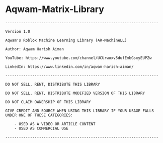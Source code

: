 # Aqwam-Matrix-Library

	--------------------------------------------------------------------

	Version 1.0

	Aqwam's Roblox Machine Learning Library (AR-MachineLL)

	Author: Aqwam Harish Aiman
	
	YouTube: https://www.youtube.com/channel/UCUrwoxv5dufEmbGsxyEUPZw
	
	LinkedIn: https://www.linkedin.com/in/aqwam-harish-aiman/
	
	--------------------------------------------------------------------
	
	DO NOT SELL, RENT, DISTRIBUTE THIS LIBRARY
	
	DO NOT SELL, RENT, DISTRIBUTE MODIFIED VERSION OF THIS LIBRARY
	
	DO NOT CLAIM OWNERSHIP OF THIS LIBRARY
	
	GIVE CREDIT AND SOURCE WHEN USING THIS LIBRARY IF YOUR USAGE FALLS UNDER ONE OF THESE CATEGORIES:
	
		- USED AS A VIDEO OR ARTICLE CONTENT
		- USED AS COMMERCIAL USE 
	
	--------------------------------------------------------------------
